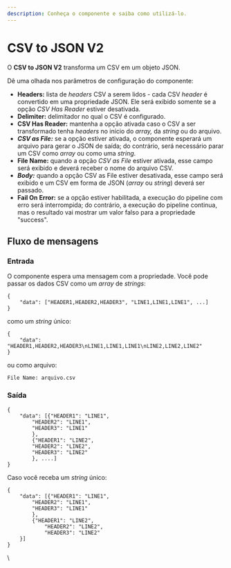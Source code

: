 ```yaml
---
description: Conheça o componente e saiba como utilizá-lo.
---
```


# CSV to JSON V2

O **CSV to JSON V2** transforma um CSV em um objeto JSON.

Dê uma olhada nos parâmetros de configuração do componente:

* **Headers:** lista de _headers_ CSV a serem lidos - cada CSV _header_ é convertido em uma propriedade JSON. Ele será exibido somente se a opção _CSV Has Reader_ estiver desativada.
* **Delimiter:** delimitador no qual o CSV é configurado.
* **CSV Has Reader:** mantenha a opção ativada caso o CSV a ser transformado tenha _headers_ no início do _array,_ da _string_ ou do arquivo.
* _**CSV as File:**_ se a opção estiver ativada, o componente esperará um arquivo para gerar o JSON de saída; do contrário, será necessário parar um CSV como _array_ ou como uma _string_.
* **File Name:** quando a opção _CSV as File_ estiver ativada, esse campo será exibido e deverá receber o nome do arquivo CSV.
* _**Body:**_ quando a opção CSV as File estiver desativada, esse campo será exibido e um CSV em forma de JSON (_array_ ou _string_) deverá ser passado.
* **Fail On Error:** se a opção estiver habilitada, a execução do pipeline com erro será interrompida; do contrário, a execução do pipeline continua, mas o resultado vai mostrar um valor falso para a propriedade "success".

## Fluxo de mensagens <a href="#fluxo-de-mensagens" id="fluxo-de-mensagens"></a>

### Entrada <a href="#entrada" id="entrada"></a>

O componente espera uma mensagem com a propriedade. Você pode passar os dados CSV como um _array_ de _strings_:

```
{    
    "data": ["HEADER1,HEADER2,HEADER3", "LINE1,LINE1,LINE1", ...]
}
```

como um _string_ único:

```
{    
    "data": "HEADER1,HEADER2,HEADER3\nLINE1,LINE1,LINE1\nLINE2,LINE2,LINE2"
}
```

ou como arquivo:

```
File Name: arquivo.csv
```

### Saída <a href="#sada" id="sada"></a>

```
{
    "data": [{"HEADER1": "LINE1",
        "HEADER2": "LINE1",
        "HEADER3": "LINE1"
        },
        {"HEADER1": "LINE2",
        "HEADER2": "LINE2",
        "HEADER3": "LINE2"
        }, ....]
}
```

Caso você receba um _string_ único:

```
{       
    "data": [{"HEADER1": "LINE1",
        "HEADER2": "LINE1",
        "HEADER3": "LINE1" 
        },
        {"HEADER1": "LINE2",
            "HEADER2": "LINE2",
            "HEADER3": "LINE2"
    }]         
}
```

\
